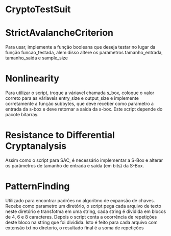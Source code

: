 # CryptoTestSuit

StrictAvalancheCriterion
========================
Para usar, implemente a função booleana que deseja testar no lugar da função funcao\_testada, alem disso altere os parametros tamanho\_entrada, tamanho\_saida e sample\_size

Nonlinearity
============
Para utilizar o script, troque a váriavel chamada s\_box, coloque o valor correto para as váriaveis entry\_size e output\_size e implemente corretamente a função subbytes, que deve receber como parametro a entrada da s-box e deve retornar a saída da s-box. Este script depende do pacote bitarray.

Resistance to Differential Cryptanalysis
========================================
Assim como o script para SAC, é necessário implementar a S-Box e alterar os parâmetros de tamanho de entrada e saída (em bits) da S-Box.

PatternFinding
==============
Utilizado para encontrar padrões no algoritmo de expansão de chaves. Recebe como parametro um diretório, o script pega cada arquivo de texto neste diretório e transfotma em uma string, cada string é dividida em blocos de 4, 6 e 8 caracteres. Depois o script conta a ocorrência de repetições deste bloco na string que foi dividida. Isto é feito para cada arquivo com extensão txt no diretorio, o resultado final é a soma de repetições
